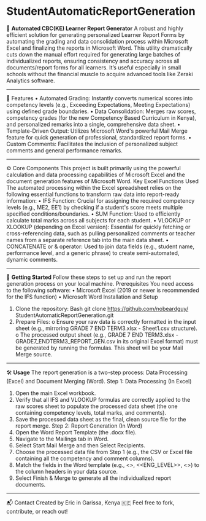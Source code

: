# StudentAutomaticReportGeneration
📝 **Automated CBC(KE) Learner Report Generator**
A robust and highly efficient solution for generating personalized Learner Report Forms by automating the grading and data consolidation process within Microsoft Excel and finalizing the reports in Microsoft Word.
This utility dramatically cuts down the manual effort required for generating large batches of individualized reports, ensuring consistency and accuracy across all documents/report forms for all learners. It’s useful especially in small schools without the financial muscle to acquire advanced tools like Zeraki Analytics software.
________________________________________
🌟 Features
•	Automated Grading: Instantly converts numerical scores into competency levels (e.g., Exceeding Expectations, Meeting Expectations) using defined grade boundaries.
•	Data Consolidation: Merges raw scores, competency grades (for the new Competency Based Curriculum in Kenya), and personalized remarks into a single, comprehensive data sheet.
•	Template-Driven Output: Utilizes Microsoft Word's powerful Mail Merge feature for quick generation of professional, standardized report forms.
•	Custom Comments: Facilitates the inclusion of personalized subject comments and general performance remarks.
________________________________________
⚙️ Core Components
This project is built primarily using the powerful calculation and data processing capabilities of Microsoft Excel and the document generation features of Microsoft Word.
Key Excel Functions Used
The automated processing within the Excel spreadsheet relies on the following essential functions to transform raw data into report-ready information:
•	IFS Function: Crucial for assigning the required competency levels (e.g., ME2, EE1) by checking if a student's score meets multiple specified conditions/boundaries.
•	SUM Function: Used to efficiently calculate total marks across all subjects for each student.
•	VLOOKUP or XLOOKUP (depending on Excel version): Essential for quickly fetching or cross-referencing data, such as pulling personalized comments or teacher names from a separate reference tab into the main data sheet.
•	CONCATENATE or & operator: Used to join data fields (e.g., student name, performance level, and a generic phrase) to create semi-automated, dynamic comments.
________________________________________
🚀 **Getting Started**
Follow these steps to set up and run the report generation process on your local machine.
Prerequisites
You need access to the following software:
•	Microsoft Excel (2019 or newer is recommended for the IFS function)
•	Microsoft Word
Installation and Setup
1.	Clone the repository:
Bash
git clone https://github.com/nobeardguy/ StudentAutomaticReportGeneration.git
2.	Prepare Files:
o	Ensure your raw data is correctly formatted in the input sheet (e.g., mirroring GRADE 7 END TERM3.xlsx - Sheet1.csv structure).
o	The processed output sheet (e.g., GRADE 7 END TERM3.xlsx - GRADE7_ENDTERM3_REPORT_GEN.csv in its original Excel format) must be generated by running the formulas. This sheet will be your Mail Merge source.
________________________________________
🛠 **Usage**
The report generation is a two-step process: Data Processing (Excel) and Document Merging (Word).
Step 1: Data Processing (In Excel)
1.	Open the main Excel workbook.
2.	Verify that all IFS and VLOOKUP formulas are correctly applied to the raw scores sheet to populate the processed data sheet (the one containing competency levels, total marks, and comments).
3.	Save the processed data sheet as the final, clean source file for the report merge.
Step 2: Report Generation (In Word)
1.	Open the Word Report Template (the .docx file).
2.	Navigate to the Mailings tab in Word.
3.	Select Start Mail Merge and then Select Recipients.
4.	Choose the processed data file from Step 1 (e.g., the CSV or Excel file containing all the competency and comment columns).
5.	Match the fields in the Word template (e.g., <<NAME>>, <<ENG_LEVEL>>, <<TOTAL>>) to the column headers in your data source.
6.	Select Finish & Merge to generate all the individualized report documents.
________________________________________
📬 Contact
Created by Eric in Garissa, Kenya 🇰🇪
Feel free to fork, contribute, or reach out!


